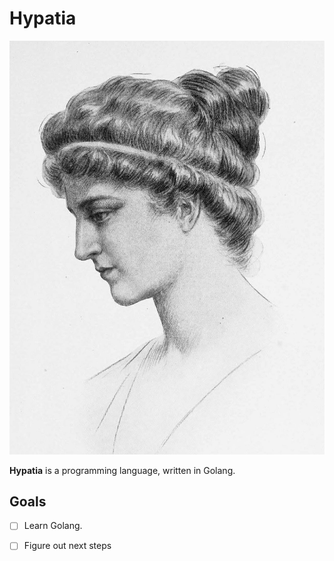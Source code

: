 # Hypatia #

![Hypatia](Hypatia)

**Hypatia** is a programming language, written in Golang. 

## Goals ##
- [ ] Learn Golang.
- [ ] Figure out next steps

